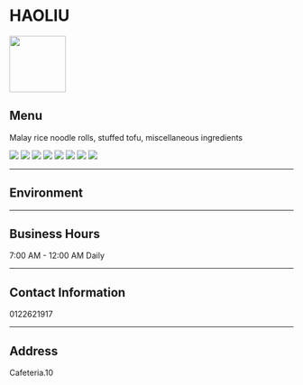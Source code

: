 # HAOLIU

<img src="https://img.xmummap.com/ly3_houliu_logo.webp" width="100" height="100" >

## Menu

Malay rice noodle rolls, stuffed tofu, miscellaneous ingredients

<div class="image-slide">
<img src="https://img.xmummap.com/LY3_2F_haoliu_menu%20%281%29.webp" />
<img src="https://img.xmummap.com/LY3_2F_haoliu_menu%20%282%29.webp" />
<img src="https://img.xmummap.com/LY3_2F_haoliu_menu%20%283%29.webp" />
<img src="https://img.xmummap.com/LY3_2F_haoliu_menu%20%284%29.webp" />
<img src="https://img.xmummap.com/LY3_2F_haoliu_menu%20%285%29.webp" />
<img src="https://img.xmummap.com/LY3_2F_haoliu_menu%20%286%29.webp" />
<img src="https://img.xmummap.com/LY3_2F_haoliu_menu%20%287%29.webp" />
<img src="https://img.xmummap.com/LY3_2F_haoliu_menu%20%288%29.webp" />
</div>

---

## Environment

---

## Business Hours

7:00 AM - 12:00 AM Daily

---

## Contact Information

0122621917

---

## Address

Cafeteria.10
